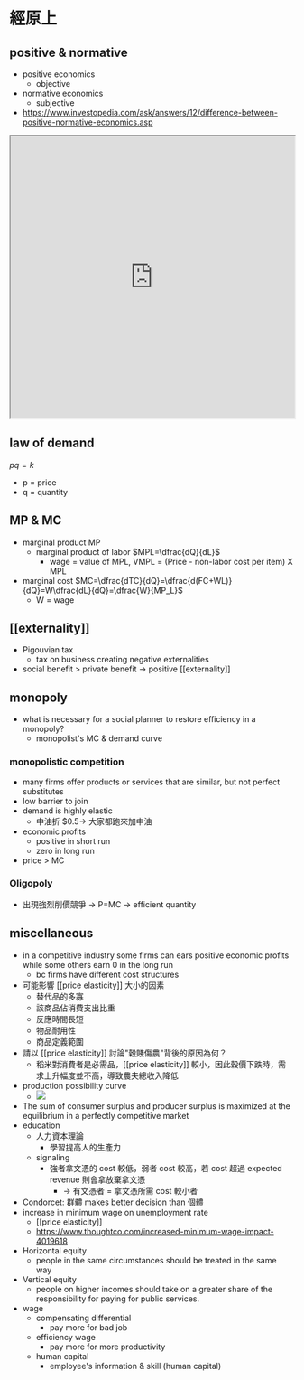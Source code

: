 # 經原上
## positive & normative
-  positive economics
	- objective
- normative economics
	- subjective
- https://www.investopedia.com/ask/answers/12/difference-between-positive-normative-economics.asp
<iframe src="https://www.investopedia.com/ask/answers/12/difference-between-positive-normative-economics.asp" width=100% height=500px></iframe>

## law of demand
$pq = k$
- p = price
- q = quantity

## MP & MC
- marginal product MP
	- marginal product of labor $MPL=\dfrac{dQ}{dL}$
		- wage = value of MPL, VMPL = (Price - non-labor cost per item) X MPL
- marginal cost $MC=\dfrac{dTC}{dQ}=\dfrac{d(FC+WL)}{dQ}=W\dfrac{dL}{dQ}=\dfrac{W}{MP_L}$ 
	- W = wage

## [[externality]]
- Pigouvian tax
	- tax on business creating negative externalities
- social benefit > private benefit → positive [[externality]]

## monopoly
- what is necessary for a social planner to restore efficiency in a monopoly?
	- monopolist's MC & demand curve
### monopolistic competition
- many firms offer products or services that are similar, but not perfect substitutes
- low barrier to join
- demand is highly elastic
	- 中油折 \$0.5→ 大家都跑來加中油
- economic profits
	- positive in short run
	- zero in long run
- price > MC

### Oligopoly
- 出現強烈削價競爭 → P=MC → efficient quantity

## miscellaneous
- in a competitive industry some firms can ears positive economic profits while some others earn 0 in the long run 
	- bc firms have different cost structures
- 可能影響 [[price elasticity]] 大小的因素
	- 替代品的多寡
	- 該商品佔消費支出比重
	- 反應時間長短
	- 物品耐用性
	- 商品定義範圍
- 請以 [[price elasticity]] 討論"穀賤傷農"背後的原因為何？
	- 稻米對消費者是必需品，[[price elasticity]] 較小，因此穀價下跌時，需求上升幅度並不高，導致農夫總收入降低
- production possibility curve
	- ![](https://images.topperlearning.com/topper/tinymce/imagemanager/files/ee68da76c8d16ac4c2f4a03945b8eaa25ae29df304c8c6.62107990Concave.PNG)
- The sum of consumer surplus and producer surplus is maximized at the equilibrium in a perfectly competitive market
- education
	- 人力資本理論
		- 學習提高人的生產力
	- signaling
		- 強者拿文憑的 cost 較低，弱者 cost 較高，若 cost 超過 expected revenue 則會拿放棄拿文憑
			- → 有文憑者 = 拿文憑所需 cost 較小者
- Condorcet: 群體 makes better decision than 個體
- increase in minimum wage on unemployment rate
	- [[price elasticity]]
	- https://www.thoughtco.com/increased-minimum-wage-impact-4019618
- Horizontal equity
	- people in the same circumstances should be treated in the same way
- Vertical equity 
	- people on higher incomes should take on a greater share of the responsibility for paying for public services.
- wage
	- compensating differential
		- pay more for bad job
	- efficiency wage
		- pay more for more productivity
	- human capital
		- employee's information & skill (human capital)
